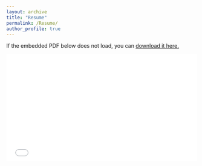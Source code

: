 ```yaml
---
layout: archive
title: "Resume"
permalink: /Resume/
author_profile: true
---
```



If the embedded PDF below does not load, you can <u><a href="/files/Shyam_Sundar_Single_Page_Resume.pdf">download it here.</a></u>
<br/>
<style>
  .embed-container {
    position: relative;
    padding-bottom: 56.25%; /* 16:9 aspect ratio */
    height: 0;
    overflow: hidden;
  }

  .embed-container iframe,
  .embed-container object,
  .embed-container embed {
    position: absolute;
    top: 0;
    left: 0;
    width: 100%;
    height: 100%;
  }
</style>

<div class="embed-container">
  <embed src="/files/Shyam_Sundar_Single_Page_Resume.pdf" type="application/pdf" />
</div>
